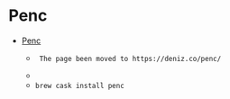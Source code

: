 # Penc
- [Penc](https://dgurkaynak.github.io/Penc/)
  -      The page been moved to https://deniz.co/penc/
  - 
  - `brew cask install penc`
